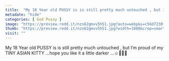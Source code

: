 ```yaml
---
title:  "My 18 Year old PUSSY is is still pretty much untouched , but I’m proud of my TINY ASIAN KITTY ...hope you like it a little darker ...☺️💋😉👅"
metadate: "hide"
categories: [ God Pussy ]
image: "https://preview.redd.it/nzs62gmvv5h51.jpg?auto=webp&s=c56d7238f39a0f0085263f8d5a999965066e133f"
thumb: "https://preview.redd.it/nzs62gmvv5h51.jpg?width=1080&crop=smart&auto=webp&s=c33c6525ac81e464336df7cf1a9715624d08c364"
visit: ""
---
```

My 18 Year old PUSSY is is still pretty much untouched , but I’m proud of my TINY ASIAN KITTY ...hope you like it a little darker ...☺️💋😉👅
